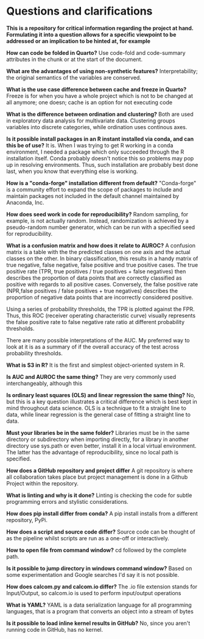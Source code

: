 # Questions and clarifications

**This is a repository for critical information regarding the project at hand. Formulating it into a question allows for a specific viewpoint to be addressed or an implication to be hinted at, for example**

**How can code be folded in Quarto?**
Use code-fold and code-summary attributes in the chunk or at the start of the document.

**What are the advantages of using non-synthetic features?**
Interpretability; the original semantics of the variables are conserved.

**What is the use case difference between cache and freeze in Quarto?**
Freeze is for when you have a whole project which is not to be changed at all anymore; one doesn; cache is an option for not executing code

**What is the difference between ordination and clustering?**
Both are used in exploratory data analysis for multivariate data. Clustering groups variables into discrete categories, while ordination uses continous axes.

**Is it possible install packages in an R instant installed via conda, and can this be of use?**
It is. When I was trying to get R working in a conda environment, I needed a package which only succeeded through the R installation itself. Conda probably doesn't notice this so problems may pop up in resolving environments. Thus, such installation are probably best done last, when you know that everything else is working.

**How is a "conda-forge" installation different from default?**
"Conda-forge" is a community effort to expand the scope of packages to include and maintain packages not included in the default channel maintained by Anaconda, Inc.

**How does seed work in code for reproducibility?**
Random sampling, for example, is not actually random. Instead, randomization is achieved by a pseudo-random number generator, which can be run with a specified seed for reproducibility.


**What is a confusion matrix and how does it relate to AUROC?**
A confusion matrix is a table with the the predicted classes on one axis and the actual classes on the other. In binary classification, this results in a handy matrix of true negative, false negative, false positive and true positive cases.
The true positive rate (TPR, true positives / true positives + false negatives) then describes the proportion of data points that are correctly classified as positive with regards to all positive cases. Conversely, the false positive rate (NPR,false positives / false positives + true negatives) describes the proportion of negative data points that are incorrectly considered positive.

Using a series of probability thresholds, the TPR is plotted against the FPR. Thus, this ROC (receiver operating characteristic curve) visually represents the false positive rate to false negative rate ratio at different probability thresholds.

There are many possible interpretations of the AUC. My preferred way to look at it is as a summary of if the overall accuracy of the test across probability thresholds.


**What is S3 in R?**
It is the first and simplest object-oriented system in R.

**Is AUC and AUROC the same thing?**
They are very commonly used interchangeably, although this

**Is ordinary least squares (OLS) and linear regression the same thing?**
No, but this is a key question illustrates a critical difference which is best kept in mind throughout data science. OLS is a technique to fit a straight line to data, while linear regression is the general case of fitting a straight line to data.

**Must your libraries be in the same folder?**
Libraries must be in the same directory or subdirectory when importing directly, for a library in another directory use sys.path or even better, install it in a local virtual environment. The latter has the advantage of reproducibility, since no local path is specified.

**How does a GitHub repository and project differ**
A git repository is where all collaboration takes place but project management is done in a Github Project within the repository.

**What is linting and why is it done?**
Linting is checking the code for subtle programming errors and stylistic considerations.

**How does pip install differ from conda?**
A pip install installs from a different repository, PyPi.

**How does a script and source code differ?**
Source code can be thought of as the pipeline whilst scripts are run as a one-off or interactively.

**How to open file from command window?**
cd followed by the complete path.

**Is it possible to jump directory in windows command window?**
Based on some experimentation and Google searches I'd say it is not possible.

**How does calcom.py and calcom.io differ?**
The .io file extension stands for Input/Output, so calcom.io is used to perform input/output operations

**What is YAML?**
YAML is a data serialization language for all programming languages, that is a program that converts an object into a stream of bytes

**Is it possible to load inline kernel results in GitHub?**
No, since you aren't running code in GitHub, has no kernel.
